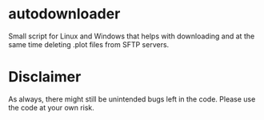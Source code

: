 # autodownloader
Small script for Linux and Windows that helps with downloading and at the same time deleting .plot files from SFTP servers.

# Disclaimer
As always, there might still be unintended bugs left in the code. Please use the code at your own risk. 
